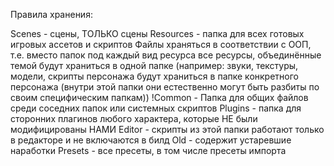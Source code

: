 Правила хранения:

Scenes - сцены, ТОЛЬКО сцены
Resources - папка для всех готовых игровых ассетов и скриптов
   Файлы храняться в соответствии с ООП, т.е. вместо папок под каждый вид ресурса все ресурсы, объединённые темой будут храниться в одной папке (например: звуки, текстуры, модели, скрипты персонажа будут храниться в папке конкретного персонажа (внутри этой папки они естественно могут быть разбиты по своим специфическим папкам))
   !Common - Папка для общих файлов среди соседних папок или системных скриптов
Plugins - папка для сторонних плагинов любого характера, которые НЕ были модифицированы НАМИ
Editor - скрипты из этой папки работают только в редакторе и не включаются в билд
   Old - содержит устаревшие наработки
Presets - все пресеты, в том числе пресеты импорта